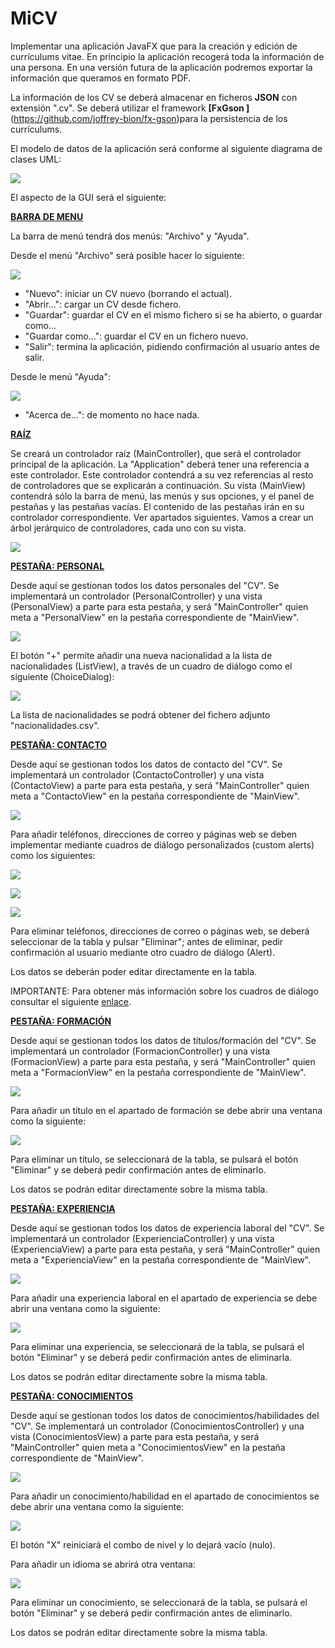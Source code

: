 # MiCV

Implementar una aplicación JavaFX que para la creación y edición de currículums vitae. En principio la aplicación recogerá toda la información de una persona. En una versión futura de la aplicación podremos exportar la información que queramos en formato PDF.

La información de los CV se deberá almacenar en ficheros **JSON** con extensión ".cv". Se deberá utilizar el framework **[FxGson ]**(https://github.com/joffrey-bion/fx-gson)para la persistencia de los currículums.

El modelo de datos de la aplicación será conforme al siguiente diagrama de clases UML:

![](https://github.com/Ayoamaro/MiCV/blob/main/docs/images/diagramaUML.png?raw=true)

El aspecto de la GUI será el siguiente:

<u>**BARRA DE MENU**</u>

La barra de menú tendrá dos menús: "Archivo" y "Ayuda".

Desde el menú "Archivo" será posible hacer lo siguiente:

![](https://github.com/Ayoamaro/MiCV/blob/main/docs/images/micv-archivo.png?raw=true)

- "Nuevo": iniciar un CV nuevo (borrando el actual).
- "Abrir...": cargar un CV desde fichero.
- "Guardar": guardar el CV en el mismo fichero si se ha abierto, o guardar como...
- "Guardar como...": guardar el CV en un fichero nuevo.
- "Salir": termina la aplicación, pidiendo confirmación al usuario antes de salir.

Desde le menú "Ayuda":

![](https://github.com/Ayoamaro/MiCV/blob/main/docs/images/micv-ayuda.png?raw=true)

- "Acerca de...": de momento no hace nada.

**<u>RAÍZ</u>**

Se creará un controlador raíz (MainController), que será el controlador principal de la aplicación. La "Application" deberá tener una referencia a este controlador. Este controlador contendrá a su vez referencias al resto de controladores que se explicarán a continuación. Su vista (MainView) contendrá sólo la barra de menú, las menús y sus opciones, y el panel de pestañas y las pestañas vacías. El contenido de las pestañas irán en su controlador correspondiente. Ver apartados siguientes. Vamos a crear un árbol jerárquico de controladores, cada uno con su vista.

![](https://github.com/Ayoamaro/MiCV/blob/main/docs/images/raiz.png?raw=true)

**<u>PESTAÑA: PERSONAL</u>**

Desde aquí se gestionan todos los datos personales del "CV". Se implementará un controlador (PersonalController) y una vista (PersonalView) a parte para esta pestaña, y será "MainController" quien meta a "PersonalView" en la pestaña correspondiente de "MainView".

![](https://github.com/Ayoamaro/MiCV/blob/main/docs/images/personal.png?raw=true)

El botón "+" permite añadir una nueva nacionalidad a la lista de nacionalidades (ListView), a través de un cuadro de diálogo como el siguiente (ChoiceDialog):

![](https://github.com/Ayoamaro/MiCV/blob/main/docs/images/nueva-nacionalidad.png?raw=true)

La lista de nacionalidades se podrá obtener del fichero adjunto "nacionalidades.csv".

<u>**PESTAÑA: CONTACTO**</u>

Desde aquí se gestionan todos los datos de contacto del "CV". Se implementará un controlador (ContactoController) y una vista (ContactoView) a parte para esta pestaña, y será "MainController" quien meta a "ContactoView" en la pestaña correspondiente de "MainView".

![](https://github.com/Ayoamaro/MiCV/blob/main/docs/images/contacto.png?raw=true)

Para añadir teléfonos, direcciones de correo y páginas web se deben implementar mediante cuadros de diálogo personalizados (custom alerts) como los siguientes:

![](https://github.com/Ayoamaro/MiCV/blob/main/docs/images/nuevo_telefono.png?raw=true)

![](https://github.com/Ayoamaro/MiCV/blob/main/docs/images/nuevo-email.png?raw=true)

![](https://github.com/Ayoamaro/MiCV/blob/main/docs/images/nueva-web.png?raw=true)

Para eliminar teléfonos, direcciones de correo o páginas web, se deberá seleccionar de la tabla y pulsar "Eliminar"; antes de eliminar, pedir confirmación al usuario mediante otro cuadro de diálogo (Alert).

Los datos se deberán poder editar directamente en la tabla.

IMPORTANTE: Para obtener más información sobre los cuadros de diálogo consultar el siguiente [enlace](http://code.makery.ch/blog/javafx-dialogs-official/).

<u>**PESTAÑA: FORMACIÓN**</u>

Desde aquí se gestionan todos los datos de títulos/formación del "CV". Se implementará un controlador (FormacionController) y una vista (FormacionView) a parte para esta pestaña, y será "MainController" quien meta a "FormacionView" en la pestaña correspondiente de "MainView".

![](https://github.com/Ayoamaro/MiCV/blob/main/docs/images/formacion.png?raw=true)

Para añadir un título en el apartado de formación se debe abrir una ventana como la siguiente:

![](https://github.com/Ayoamaro/MiCV/blob/main/docs/images/nuevo-titulo.png?raw=true)

Para eliminar un título, se seleccionará de la tabla, se pulsará el botón "Eliminar" y se deberá pedir confirmación antes de eliminarlo.

Los datos se podrán editar directamente sobre la misma tabla.

<u>**PESTAÑA: EXPERIENCIA**</u>

Desde aquí se gestionan todos los datos de experiencia laboral del "CV". Se implementará un controlador (ExperienciaController) y una vista (ExperienciaView) a parte para esta pestaña, y será "MainController" quien meta a "ExperienciaView" en la pestaña correspondiente de "MainView".

![](https://github.com/Ayoamaro/MiCV/blob/main/docs/images/experiencia.png?raw=true)

Para añadir una experiencia laboral en el apartado de experiencia se debe abrir una ventana como la siguiente:

![](https://github.com/Ayoamaro/MiCV/blob/main/docs/images/nueva-experiencia.png?raw=true)

Para eliminar una experiencia, se seleccionará de la tabla, se pulsará el botón "Eliminar" y se deberá pedir confirmación antes de eliminarla.

Los datos se podrán editar directamente sobre la misma tabla.

<u>**PESTAÑA: CONOCIMIENTOS**</u>

Desde aquí se gestionan todos los datos de conocimientos/habilidades del "CV". Se implementará un controlador (ConocimientosController) y una vista (ConocimientosView) a parte para esta pestaña, y será "MainController" quien meta a "ConocimientosView" en la pestaña correspondiente de "MainView".

![](https://github.com/Ayoamaro/MiCV/blob/main/docs/images/conocimientos.png?raw=true)

Para añadir un conocimiento/habilidad en el apartado de conocimientos se debe abrir una ventana como la siguiente:

![](https://github.com/Ayoamaro/MiCV/blob/main/docs/images/nuevo-conocimiento.png?raw=true)

El botón "X" reiniciará el combo de nivel y lo dejará vacío (nulo).

Para añadir un idioma se abrirá otra ventana:

![](https://github.com/Ayoamaro/MiCV/blob/main/docs/images/nuevo-idioma.png?raw=true)

Para eliminar un conocimiento, se seleccionará de la tabla, se pulsará el botón "Eliminar" y se deberá pedir confirmación antes de eliminarlo.

Los datos se podrán editar directamente sobre la misma tabla.
